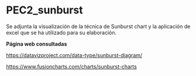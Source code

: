 # PEC2_sunburst

Se adjunta la visualización de la técnica de Sunburst chart y la aplicación de excel que se ha utilizado para su elaboración.

**Página web consultadas**

https://datavizproject.com/data-type/sunburst-diagram/

https://www.fusioncharts.com/charts/sunburst-charts
